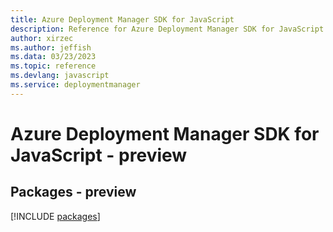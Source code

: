 ```yaml
---
title: Azure Deployment Manager SDK for JavaScript
description: Reference for Azure Deployment Manager SDK for JavaScript
author: xirzec
ms.author: jeffish
ms.data: 03/23/2023
ms.topic: reference
ms.devlang: javascript
ms.service: deploymentmanager
---
```

# Azure Deployment Manager SDK for JavaScript - preview
## Packages - preview
[!INCLUDE [packages](deployment-manager-index.md)]